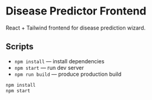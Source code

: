 # Disease Predictor Frontend

React + Tailwind frontend for disease prediction wizard.

## Scripts

- `npm install` — install dependencies
- `npm start` — run dev server
- `npm run build` — produce production build
```bash
npm install
npm start